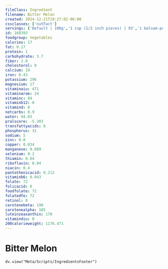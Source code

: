 ```yaml
---
fileClass: Ingredient
filename: Bitter Melon
created: 2024-12-21T19:27:02-06:00
cssclasses: ['nutFact']
servings: ['Default | 100g','1 cup (1/2 inch pieces) | 93','1 balsam-pear | 124']
id: 168393
foodgroup: Vegetables
calories: 17
fat: 0.17
protein: 1
carbohydrate: 3.7
fiber: 2.8
cholesterol: 0
calcium: 19
iron: 0.43
potassium: 296
magnesium: 17
vitaminaiu: 471
vitaminarae: 24
vitaminc: 84
vitaminb12: 0
vitamind: 0
netcarbs: 0.9
water: 94.03
pralscore: -5.303
transfattyacids: 0
phosphorus: 31
sodium: 5
zinc: 0.8
copper: 0.034
manganese: 0.089
selenium: 0.2
thiamin: 0.04
riboflavin: 0.04
niacin: 0.4
pantothenicacid: 0.212
vitaminb6: 0.043
folate: 72
folicacid: 0
foodfolate: 72
folatedfe: 72
retinol: 0
carotenebeta: 190
carotenealpha: 185
luteinzeaxanthin: 170
vitamindiu: 0
200calorieweight: 1176.471
---
```


# Bitter Melon

```dataviewjs
dv.view("Meta/Scripts/IngredientsFooter")
```